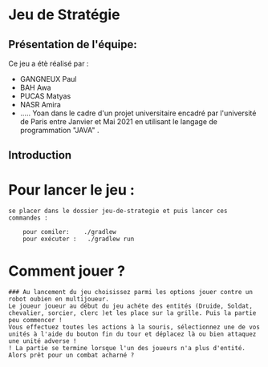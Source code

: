 # Jeu de Stratégie 

## Présentation de l'équipe:
 Ce jeu  a étè réalisé par :   
 * GANGNEUX Paul    
 * BAH Awa             
 * PUCAS Matyas     
 * NASR Amira 
 * ..... Yoan
 dans le cadre d'un projet universitaire encadré par l'université de Paris entre Janvier et Mai 2021 en utilisant le langage de programmation "JAVA" .
 
## Introduction
# Pour lancer le jeu : 
 
    se placer dans le dossier jeu-de-strategie et puis lancer ces commandes :
         
        pour comiler:    ./gradlew 
        pour exécuter :   ./gradlew run
# Comment jouer ?
    ### Au lancement du jeu choisissez parmi les options jouer contre un robot oubien en multijoueur.
    Le joueur joueur au début du jeu achéte des entités (Druide, Soldat, chevalier, sorcier, clerc )et les place sur la grille. Puis la partie peu commencer ! 
    Vous effectuez toutes les actions à la souris, sélectionnez une de vos unités à l'aide du bouton fin du tour et déplacez là ou bien attaquez une unité adverse ! 
    ! La partie se termine lorsque l'un des joueurs n'a plus d'entité. Alors prêt pour un combat acharné ?
